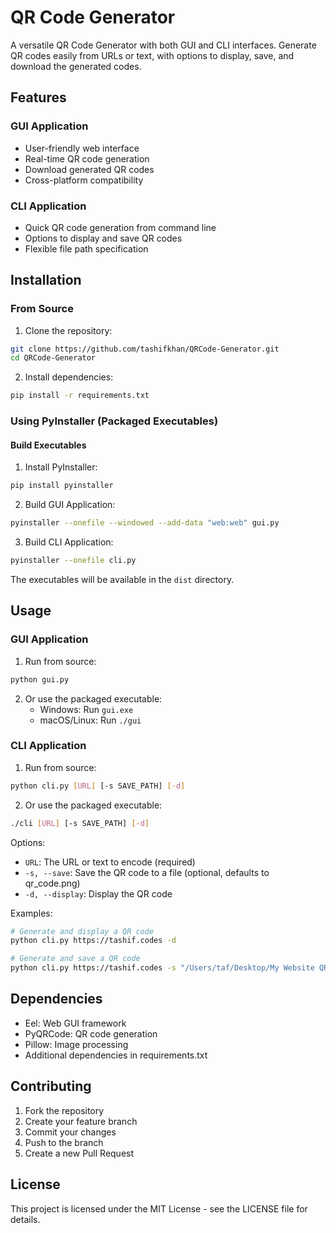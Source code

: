 # QR Code Generator

A versatile QR Code Generator with both GUI and CLI interfaces. Generate QR codes easily from URLs or text, with options to display, save, and download the generated codes.

## Features

### GUI Application

- User-friendly web interface
- Real-time QR code generation
- Download generated QR codes
- Cross-platform compatibility

### CLI Application

- Quick QR code generation from command line
- Options to display and save QR codes
- Flexible file path specification

## Installation

### From Source

1. Clone the repository:

```bash
git clone https://github.com/tashifkhan/QRCode-Generator.git
cd QRCode-Generator
```

2. Install dependencies:

```bash
pip install -r requirements.txt
```

### Using PyInstaller (Packaged Executables)

#### Build Executables

1. Install PyInstaller:

```bash
pip install pyinstaller
```

2. Build GUI Application:

```bash
pyinstaller --onefile --windowed --add-data "web:web" gui.py
```

3. Build CLI Application:

```bash
pyinstaller --onefile cli.py
```

The executables will be available in the `dist` directory.

## Usage

### GUI Application

1. Run from source:

```bash
python gui.py
```

2. Or use the packaged executable:
   - Windows: Run `gui.exe`
   - macOS/Linux: Run `./gui`

### CLI Application

1. Run from source:

```bash
python cli.py [URL] [-s SAVE_PATH] [-d]
```

2. Or use the packaged executable:

```bash
./cli [URL] [-s SAVE_PATH] [-d]
```

Options:

- `URL`: The URL or text to encode (required)
- `-s, --save`: Save the QR code to a file (optional, defaults to qr_code.png)
- `-d, --display`: Display the QR code

Examples:

```bash
# Generate and display a QR code
python cli.py https://tashif.codes -d

# Generate and save a QR code
python cli.py https://tashif.codes -s "/Users/taf/Desktop/My Website QR Code.png"
```

## Dependencies

- Eel: Web GUI framework
- PyQRCode: QR code generation
- Pillow: Image processing
- Additional dependencies in requirements.txt

## Contributing

1. Fork the repository
2. Create your feature branch
3. Commit your changes
4. Push to the branch
5. Create a new Pull Request

## License

This project is licensed under the MIT License - see the LICENSE file for details.
